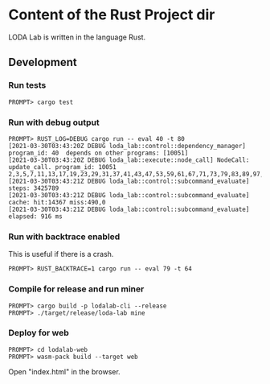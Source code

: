 # Content of the Rust Project dir

LODA Lab is written in the language Rust.



## Development

### Run tests

```
PROMPT> cargo test
```


### Run with debug output

```
PROMPT> RUST_LOG=DEBUG cargo run -- eval 40 -t 80
[2021-03-30T03:43:20Z DEBUG loda_lab::control::dependency_manager] program_id: 40  depends on other programs: [10051]
[2021-03-30T03:43:20Z DEBUG loda_lab::execute::node_call] NodeCall: update_call. program_id: 10051
2,3,5,7,11,13,17,19,23,29,31,37,41,43,47,53,59,61,67,71,73,79,83,89,97,101,103,107,109,113,127,131,137,139,149,151,157,163,167,173,179,181,191,193,197,199,211,223,227,229,233,239,241,251,257,263,269,271,277,281,283,293,307,311,313,317,331,337,347,349,353,359,367,373,379,383,389,397,401,409
[2021-03-30T03:43:21Z DEBUG loda_lab::control::subcommand_evaluate] steps: 3425789
[2021-03-30T03:43:21Z DEBUG loda_lab::control::subcommand_evaluate] cache: hit:14367 miss:490,0
[2021-03-30T03:43:21Z DEBUG loda_lab::control::subcommand_evaluate] elapsed: 916 ms
```


### Run with backtrace enabled

This is useful if there is a crash.

```
PROMPT> RUST_BACKTRACE=1 cargo run -- eval 79 -t 64
```


### Compile for release and run miner

```
PROMPT> cargo build -p lodalab-cli --release
PROMPT> ./target/release/loda-lab mine
```


### Deploy for web

```
PROMPT> cd lodalab-web
PROMPT> wasm-pack build --target web
```

Open "index.html" in the browser.



